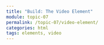 ```yaml
---
title: "Build: The Video Element"
module: topic-07
permalink: /topic-07/video-element/
categories: html
tags: elements, video
---
```


<div class="divider-heading"></div>
